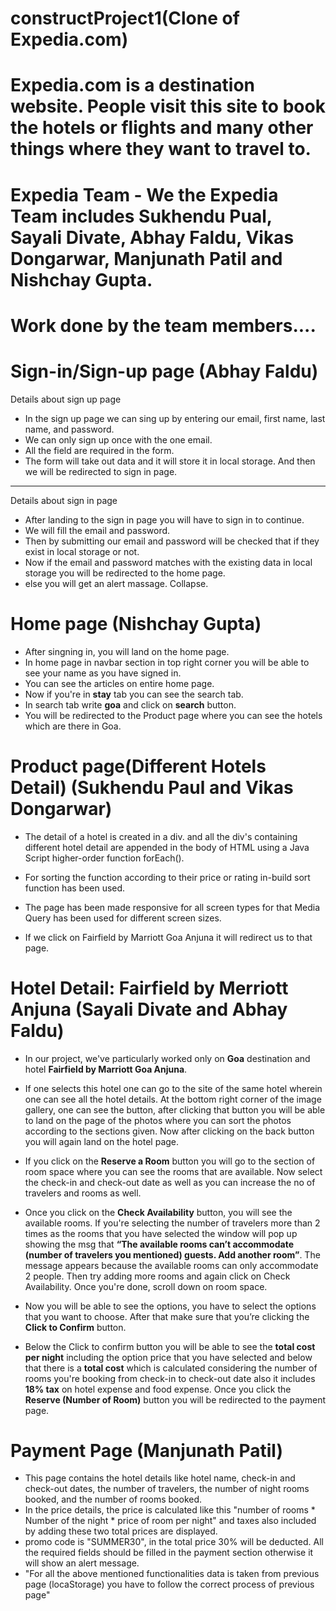 # constructProject1(Clone of Expedia.com)

# Expedia.com is a destination website. People visit this site to book the hotels or flights and many other things where they want to travel to.

# Expedia Team - We the Expedia Team includes Sukhendu Pual, Sayali Divate, Abhay Faldu, Vikas Dongarwar, Manjunath Patil and Nishchay Gupta.



# Work done by the team members....

# Sign-in/Sign-up page (Abhay Faldu)

 Details about sign up page

 * In the sign up page we can sing up by entering our email, first name, last name,  and password.
 * We can only sign up once with the one email.
 * All the field are required in the form.
 * The form will take out data and it will store it in local storage.
  And then we will be redirected to sign in page.
------------------------------------------------------------
 Details about sign in page

 * After landing to the sign in page you will have to sign in to continue.
 * We will fill the email and password.
 * Then by submitting our email and password will be checked that if they exist in  local storage or not.
 * Now if the email and password matches with the existing data in local storage  you will be redirected to the home page.
 * else you will get an alert massage.
 Collapse.
 

# Home page (Nishchay Gupta)

* After singning in, you will land on the home page.
* In home page in navbar section in top right corner you will be able to see your name as you have signed in.
* You can see the articles on entire home page.
* Now if you're in **stay** tab you can see the search tab.
* In search tab write **goa** and click on **search** button.
* You will be redirected to the Product page where you can see the hotels which are there in Goa.


# Product page(Different Hotels Detail) (Sukhendu Paul and Vikas Dongarwar)

* The detail of a hotel is created in a div. and all the div's containing different hotel detail are appended in the body of HTML using a Java Script higher-order function forEach().

* For sorting the function according to their price or rating in-build sort function has been used.

* The page has been made responsive for all screen types for that Media Query has been used for different screen sizes. 
* If we click on Fairfield by Marriott Goa Anjuna it will redirect us to that page.


# Hotel Detail: Fairfield by Merriott Anjuna (Sayali Divate and Abhay Faldu)

* In our project, we've particularly worked only on **Goa** destination and hotel **Fairfield by Marriott Goa Anjuna**. 

* If one selects this hotel one can go to the site of the same hotel wherein one can see all the hotel details. At the bottom right corner of the image gallery, one can see the button, after clicking that button you will be able to land on the page of the photos where you can sort the photos according to the sections given. Now after clicking on the back button you will again land on the hotel page. 

* If you click on the **Reserve a Room** button you will go to the section of room space where you can see the rooms that are available. Now select the check-in and check-out date as well as you can increase the no of travelers and rooms as well. 

* Once you click on the **Check Availability** button, you will see the available rooms. If you're selecting the number of travelers more than 2 times as the rooms that you have selected the window will pop up showing the msg that  **“The available rooms can’t accommodate (number of travelers you mentioned) guests. Add another room”**.  The message appears because the available rooms can only accommodate 2 people. Then try adding more rooms and again click on Check Availability. Once you're done, scroll down on room space. 

* Now you will be able to see the options, you have to select the options that you want to choose. After that make sure that you’re clicking the **Click to Confirm** button. 

* Below the Click to confirm button you will be able to see the **total cost per night** including the option price that you have selected and below that there is a **total cost** which is calculated considering the number of rooms you're booking from check-in to check-out date also it includes **18% tax** on hotel expense and food expense. Once you click the **Reserve (Number of Room)** button you will be redirected to the payment page.


# Payment Page (Manjunath Patil)

* This page contains the hotel details like hotel name, check-in and check-out dates, the number of travelers, the number of night rooms booked, and the number of rooms booked.
* In the price details, the price is calculated like this "number of rooms * Number of the night * price of room per night" and taxes also included by adding these two total prices are displayed.
* promo code is "SUMMER30", in the total price 30% will be deducted.
All the required fields should be filled in the payment section otherwise it will show an alert message.
* "For all the above mentioned functionalities data is taken from previous page (locaStorage) you have to follow the correct process of previous page"
